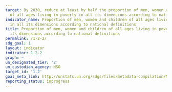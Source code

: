 ```yaml
---
target: By 2030, reduce at least by half the proportion of men, women and children
  of all ages living in poverty in all its dimensions according to national definitions.
indicator_name: Proportion of men, women and children of all ages living in poverty
  in all its dimensions according to national definitions
title: Proportion of men, women and children of all ages living in poverty in all
  its dimensions according to national definitions
permalink: /1-2-2/
sdg_goal: 1
layout: indicator
indicator: 1.2.2
graph: ~
un_designated_tier: '2'
un_custodian_agency: NSO
target_id: '1.2'
goal_meta_link: http://unstats.un.org/sdgs/files/metadata-compilation/Metadata-Goal-1.pdf
reporting_status: inprogress
---
```

